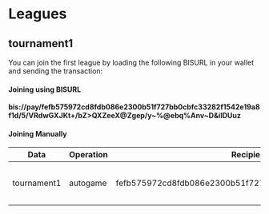 # Leagues

## tournament1

You can join the first league by loading the following BISURL in your wallet and sending
the transaction: 

#### Joining using BISURL

**bis://pay/fefb575972cd8fdb086e2300b51f727bb0cbfc33282f1542e19a8f1d/5/VRdwGXJKt+/bZ>QXZeeX@Zgep/y~%@ebq%Anv~D&ilDUuz**

#### Joining Manually

|Data|Operation|Recipient|Amount|Effect|
|-----------------------------|-----------------------------|-----------------------------|-----------------------------|-----------------------------|
|tournament1|autogame|fefb575972cd8fdb086e2300b51f727bb0cbfc33282f1542e19a8f1d|5|Starts a match in the tournament1 league.|
